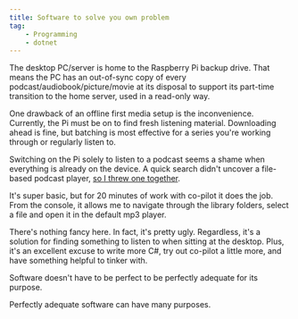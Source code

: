 ```yaml
---
title: Software to solve you own problem
tag:
    - Programming
    - dotnet
---
```


The desktop PC/server is home to the Raspberry Pi backup drive. That means the PC has an out-of-sync copy of every podcast/audiobook/picture/movie at its disposal to support its part-time transition to the home server, used in a read-only way.

One drawback of an offline first media setup is the inconvenience. Currently, the Pi must be on to find fresh listening material. Downloading ahead is fine, but batching is most effective for a series you're working through or regularly listen to.

Switching on the Pi solely to listen to a podcast seems a shame when everything is already on the device. A quick search didn't uncover a file-based podcast player, [so I threw one together](https://github.com/tonyedwardspz/podcast-console-app).

It's super basic, but for 20 minutes of work with co-pilot it does the job. From the console, it allows me to navigate through the library folders, select a file and open it in the default mp3 player.

There's nothing fancy here. In fact, it's pretty ugly. Regardless, it's a solution for finding something to listen to when sitting at the desktop. Plus, it's an excellent excuse to write more C#, try out co-pilot a little more, and have something helpful to tinker with.

Software doesn't have to be perfect to be perfectly adequate for its purpose.

Perfectly adequate software can have many purposes.
